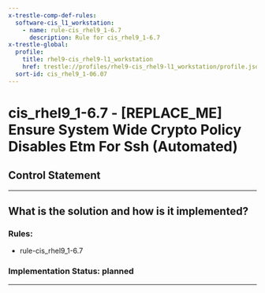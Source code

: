 ```yaml
---
x-trestle-comp-def-rules:
  software-cis_l1_workstation:
    - name: rule-cis_rhel9_1-6.7
      description: Rule for cis_rhel9_1-6.7
x-trestle-global:
  profile:
    title: rhel9-cis_rhel9-l1_workstation
    href: trestle://profiles/rhel9-cis_rhel9-l1_workstation/profile.json
  sort-id: cis_rhel9_1-06.07
---
```


# cis_rhel9_1-6.7 - \[REPLACE_ME\] Ensure System Wide Crypto Policy Disables Etm For Ssh (Automated)

## Control Statement

______________________________________________________________________

## What is the solution and how is it implemented?

<!-- For implementation status enter one of: implemented, partial, planned, alternative, not-applicable -->

<!-- Note that the list of rules under ### Rules: is read-only and changes will not be captured after assembly to JSON -->

<!-- Add control implementation description here for control: cis_rhel9_1-6.7 -->

### Rules:

  - rule-cis_rhel9_1-6.7

### Implementation Status: planned

______________________________________________________________________
